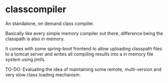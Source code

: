 # classcompiler
An standalone, on demand class compiler.

Basically like every simple memory compiler out there, difference being the classpath is also in memory.

It comes with some spring-boot frontend to allow uploading classpath files to a tomcat server and writes all compiling results into a in memory file system using jimfs.

TO-DO: Evaluating the idea of maintaining some remote, multi-version and very slow class loading mechanism. 

